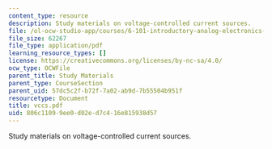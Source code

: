 ```yaml
---
content_type: resource
description: Study materials on voltage-controlled current sources.
file: /ol-ocw-studio-app/courses/6-101-introductory-analog-electronics-laboratory-spring-2007/806c11099ee0d02ed7c416e815938d57_vccs.pdf
file_size: 62267
file_type: application/pdf
learning_resource_types: []
license: https://creativecommons.org/licenses/by-nc-sa/4.0/
ocw_type: OCWFile
parent_title: Study Materials
parent_type: CourseSection
parent_uid: 57dc5c2f-b72f-7a02-ab9d-7b55504b951f
resourcetype: Document
title: vccs.pdf
uid: 806c1109-9ee0-d02e-d7c4-16e815938d57
---
```

Study materials on voltage-controlled current sources.